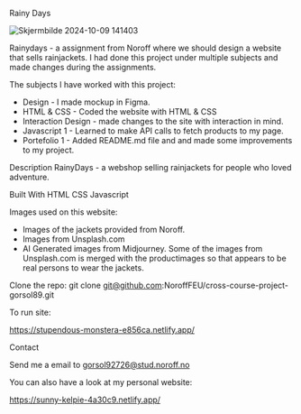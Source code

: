 Rainy Days


![Skjermbilde 2024-10-09 141403](https://github.com/user-attachments/assets/e62d7ea1-5824-45d1-b56e-ecbbd83c2d3d)




Rainydays - a assignment from Noroff where we should design a website that sells rainjackets.
I had done this project under multiple subjects and made changes during the assignments. 

The subjects I have worked with this project:

- Design - I made mockup in Figma.
- HTML & CSS - Coded the website with HTML & CSS
- Interaction Design - made changes to the site with interaction in mind.
- Javascript 1 - Learned to make API calls to fetch products to my page.
- Portefolio 1 - Added README.md file and and made some improvements to my project.

Description
RainyDays - a webshop selling rainjackets for people who loved adventure.


Built With
HTML
CSS
Javascript 

Images used on this website:
- Images of the jackets provided from Noroff.
- Images from Unsplash.com
- AI Generated images from Midjourney. Some of the images from Unsplash.com is merged with the productimages so that appears to be real persons to wear the jackets.


Clone the repo:
git clone git@github.com:NoroffFEU/cross-course-project-gorsol89.git


To run site: 

https://stupendous-monstera-e856ca.netlify.app/

Contact

Send me a email to gorsol92726@stud.noroff.no

You can also have a look at my personal website:

https://sunny-kelpie-4a30c9.netlify.app/

